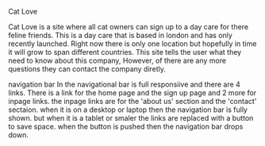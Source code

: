 Cat Love

Cat Love is a site where all cat owners can sign up to a day care for there feline friends. This is a day care that is based in london and has only recently launched. Right now there is only one location but hopefully in time it will grow to span different countries. This site tells the user what they need to know about this company, However, of there are any more questions they can contact the company diretly.

navigation bar
In the navigational bar is full responsiive and there are 4 links. There is a link for the home page and the sign up page and 2 more for inpage links. the inpage links are for the 'about us' section and the 'contact' sectaion. when it is on a desktop or laptop then the navigation bar is fully shown. but when it is a tablet or smaler the links are replaced with a button to save space. when the button is pushed then the navigation bar drops down.